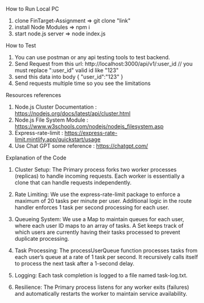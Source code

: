 How to Run Local PC

1. clone FinTarget-Assignment => git clone "link"
2. install Node Modules       => npm i
3. start node.js server       => node index.js

How to Test 

1. You can use postman or any api testing tools to test backend.
2. Send Request from this url: http://localhost:3000/api/v1/:user_id  // you must replace ":user_id" valid id like "123"
3. send this data into body
   {
  "user_id":"123"
  }
4. Send requests multiple time so you see the limitations


Resources references 

1. Node.js Cluster Documentation : https://nodejs.org/docs/latest/api/cluster.html
2. Node.js File System Module    : https://www.w3schools.com/nodejs/nodejs_filesystem.asp
3. Express-rate-limit            : https://express-rate-limit.mintlify.app/quickstart/usage
4. Use Chat GPT some reference   : https://chatgpt.com/



Explanation of the Code

1. Cluster Setup:
   The Primary process forks two worker processes (replicas) to handle incoming requests. Each worker is essentially a clone that can handle requests independently.

2. Rate Limiting:
   We use the express-rate-limit package to enforce a maximum of 20 tasks per minute per user.
   Additional logic in the route handler enforces 1 task per second processing for each user.

3. Queueing System:
   We use a Map to maintain queues for each user, where each user ID maps to an array of tasks.
   A Set keeps track of which users are currently having their tasks processed to prevent duplicate processing.

4. Task Processing:
   The processUserQueue function processes tasks from each user’s queue at a rate of 1 task per second.
   It recursively calls itself to process the next task after a 1-second delay.

5. Logging:
   Each task completion is logged to a file named task-log.txt.

6. Resilience:
   The Primary process listens for any worker exits (failures) and automatically restarts the worker to maintain service availability.


   
